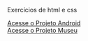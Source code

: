 Exercícios de html e css

<a href="https://leeticia-araaujo.github.io/html-css/desafios/10-mini-projeto/" target="_blank">Acesse o Projeto Android</a> <br>
<a href="https://leeticia-araaujo.github.io/html-css/desafios/novo-projeto-museu-2/" target="_blank">Acesse o Projeto Museu</a> 
